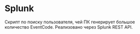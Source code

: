 # Splunk

Скрипт по поиску пользователя, чей ПК генерирует большое количество EventCode. Реализовано через Splunk REST API.

